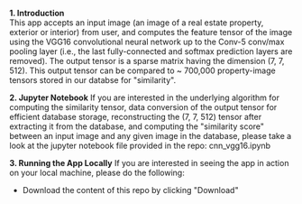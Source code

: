 <b>1. Introduction</b> <br/>
This app accepts an input image (an image of a real estate property, exterior or interior) from user, and computes the feature tensor 
of the image using the VGG16 convolutional neural network up to the Conv-5 conv/max pooling layer (i.e., the last fully-connected and 
softmax prediction layers are removed). The output tensor is a sparse matrix having the dimension (7, 7, 512). This output tensor can be 
compared to ~ 700,000 property-image tensors stored in our databse for "similarity".

<b>2. Jupyter Notebook</b>
If you are interested in the underlying algorithm for computing the similarity tensor, data conversion of the output tensor for efficient database storage, reconstructing the (7, 7, 512) tensor after extracting it from the database, and computing the "similarity score" between an input image and any given image in the database, please take a look at the jupyter notebook file provided in the repo: cnn_vgg16.ipynb

<b>3. Running the App Locally</b>
If you are interested in seeing the app in action on your local machine, please do the following:<br>
<ul>
  <li>Download the content of this repo by clicking "Download" </li>
</ul>

